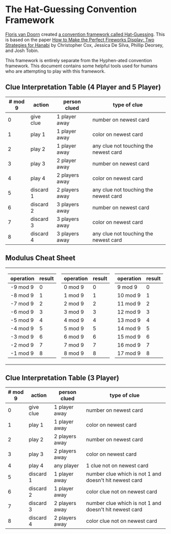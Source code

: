 # The Hat-Guessing Convention Framework

[Floris van Doorn](https://github.com/fpvandoorn/) created [a convention framework called Hat-Guessing](https://github.com/fpvandoorn/hanabi/blob/master/doc_hat_player.md). This is based on the paper [How to Make the Perfect Fireworks Display: Two Strategies for Hanabi](https://www.researchgate.net/publication/297678249_How_to_Make_the_Perfect_Fireworks_Display_Two_Strategies_for_Hanabi) by Christopher Cox, Jessica De Silva, Phillip Deorsey, and Josh Tobin.

This framework is entirely separate from the Hyphen-ated convention framework. This document contains some helpful tools used for humans who are attempting to play with this framework.

## Clue Interpretation Table (4 Player and 5 Player)

| # mod 9 | action    | person clued   | type of clue
| ------- | --------- | -------------- | -------------
| 0       | give clue | 1 player away  | number on newest card
| 1       | play 1    | 1 player away  | color on newest card
| 2       | play 2    | 1 player away  | any clue not touching the newest card
| 3       | play 3    | 2 player away  | number on newest card
| 4       | play 4    | 2 players away | color on newest card
| 5       | discard 1 | 2 players away | any clue not touching the newest card
| 6       | discard 2 | 3 players away | number on newest card
| 7       | discard 3 | 3 players away | color on newest card
| 8       | discard 4 | 3 players away | any clue not touching the newest card

## Modulus Cheat Sheet

<table>
<tr><td>

| operation | result
| --- | ---
| -9 mod 9  | 0
| -8 mod 9  | 1
| -7 mod 9  | 2
| -6 mod 9  | 3
| -5 mod 9  | 4
| -4 mod 9  | 5
| -3 mod 9  | 6
| -2 mod 9  | 7
| -1 mod 9  | 8

</td><td>

| operation | result
| --- | ---
| 0 mod 9   | 0
| 1 mod 9   | 1
| 2 mod 9   | 2
| 3 mod 9   | 3
| 4 mod 9   | 4
| 5 mod 9   | 5
| 6 mod 9   | 6
| 7 mod 9   | 7
| 8 mod 9   | 8

</td><td>
  
| operation | result
| --- | ---
| 9 mod 9   | 0
| 10 mod 9  | 1
| 11 mod 9  | 2
| 12 mod 9  | 3
| 13 mod 9  | 4
| 14 mod 9  | 5
| 15 mod 9  | 6
| 16 mod 9  | 7
| 17 mod 9  | 8

</td><td>
  
| operation | result
| --- | ---
| 18 mod 9  | 0
| 19 mod 9  | 1
| 20 mod 9  | 2
| 21 mod 9  | 3
| 22 mod 9  | 4
| 23 mod 9  | 5
| 24 mod 9  | 6
| 25 mod 9  | 7
| 26 mod 9  | 8

</td></tr> </table>

## Clue Interpretation Table (3 Player)

| # mod 9 | action    | person clued   | type of clue
| ------- | --------- | -------------- | -------------
| 0       | give clue | 1 player away  | number on newest card
| 1       | play 1    | 1 player away  | color on newest card
| 2       | play 2    | 2 players away | number on newest card
| 3       | play 3    | 2 players away | color on newest card
| 4       | play 4    | any player     | 1 clue not on newest card
| 5       | discard 1 | 1 player away  | number clue which is not 1 and doesn't hit newest card
| 6       | discard 2 | 1 player away  | color clue not on newest card
| 7       | discard 3 | 2 players away | number clue which is not 1 and doesn't hit newest card
| 8       | discard 4 | 2 players away | color clue not on newest card 
